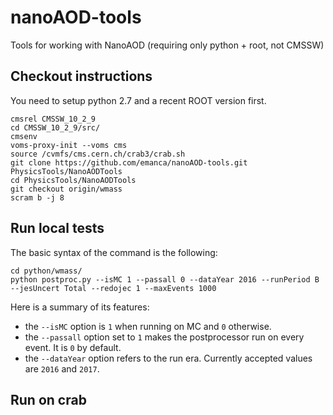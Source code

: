 # nanoAOD-tools
Tools for working with NanoAOD (requiring only python + root, not CMSSW)

## Checkout instructions

You need to setup python 2.7 and a recent ROOT version first.

    cmsrel CMSSW_10_2_9
    cd CMSSW_10_2_9/src/
    cmsenv	   
    voms-proxy-init --voms cms
    source /cvmfs/cms.cern.ch/crab3/crab.sh
    git clone https://github.com/emanca/nanoAOD-tools.git PhysicsTools/NanoAODTools
    cd PhysicsTools/NanoAODTools
    git checkout origin/wmass
    scram b -j 8

## Run local tests

The basic syntax of the command is the following:

    cd python/wmass/
    python postproc.py --isMC 1 --passall 0 --dataYear 2016 --runPeriod B --jesUncert Total --redojec 1 --maxEvents 1000

Here is a summary of its features:
* the `--isMC` option is `1` when running on MC and `0` otherwise.
* the `--passall` option set to `1` makes the postprocessor run on every event. It is `0` by default.
* the `--dataYear` option refers to the run era. Currently accepted values are `2016` and `2017`.

## Run on crab